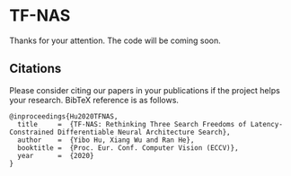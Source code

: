 # TF-NAS

Thanks for your attention. The code will be coming soon.

## Citations
Please consider citing our papers in your publications if the project helps your research. BibTeX reference is as follows.
```
@inproceedings{Hu2020TFNAS,
  title     =  {TF-NAS: Rethinking Three Search Freedoms of Latency-Constrained Differentiable Neural Architecture Search},
  author    =  {Yibo Hu, Xiang Wu and Ran He},
  booktitle =  {Proc. Eur. Conf. Computer Vision (ECCV)},
  year      =  {2020}
}
```
